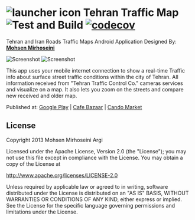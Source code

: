 # ![launcher icon](logo.png) Tehran Traffic Map ![Test and Build](https://github.com/mohsenoid/tehran_traffic_map/workflows/Test%20and%20Build/badge.svg) [![codecov](https://codecov.io/gh/mohsenoid/tehran_traffic_map/branch/develop/graph/badge.svg)](https://codecov.io/gh/mohsenoid/tehran_traffic_map)

Tehran and Iran Roads Traffic Maps Android Application
Designed By: <a href="http://mohsenoid.com" target="_blank"><b>Mohsen Mirhoseini</b></a>

![Screenshot](SCREENSHOT1.png) ![Screenshot](SCREENSHOT2.png)

This app uses your mobile internet connection to show a real-time Traffic info about surface street traffic conditions within the city of Tehran. All information received from "Tehran Traffic Control Co." cameras services and visualize on a map.
It also lets you zoom on the streets and compare new received and older map.

Published at: <a href="https://play.google.com/store/apps/details?id=com.tehran.traffic"> Google Play</a> | <a href="http://cafebazaar.ir/app/com.tehran.traffic" target="_blank">Cafe Bazaar</a> | <a href="http://cando.asr24.com/app.jsp?appId=291953" target="_blank">Cando Market</a>

## License

Copyright 2013 Mohsen Mirhoseini Argi

Licensed under the Apache License, Version 2.0 (the "License");
you may not use this file except in compliance with the License.
You may obtain a copy of the License at

   http://www.apache.org/licenses/LICENSE-2.0

Unless required by applicable law or agreed to in writing, software
distributed under the License is distributed on an "AS IS" BASIS,
WITHOUT WARRANTIES OR CONDITIONS OF ANY KIND, either express or implied.
See the License for the specific language governing permissions and
limitations under the License.
